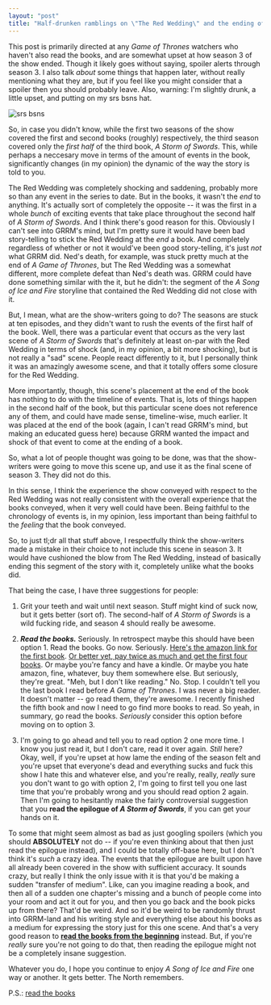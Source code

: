```yaml
---
layout: "post"
title: "Half-drunken ramblings on \"The Red Wedding\" and the ending of <em>Game of Thrones</em>' third season"
---
```


This post is primarily directed at any _Game of Thrones_ watchers who haven't also read the books, and are somewhat upset at how season 3 of the show ended. Though it likely goes without saying, spoiler alerts through season 3. I also talk _about_ some things that happen later, without really mentioning what they are, but if you feel like you might consider that a spoiler then you should probably leave. Also, warning: I'm slightly drunk, a little upset, and putting on my srs bsns hat.

![srs bsns](http://i.imgur.com/ITwjWiv.jpg)

So, in case you didn't know, while the first two seasons of the show covered the first and second books (roughly) respectively, the third season covered only the _first half_ of the third book, _A Storm of Swords_. This, while perhaps a neccesary move in terms of the amount of events in the book, significantly changes (in my opinion) the dynamic of the way the story is told to you.

The Red Wedding was completely shocking and saddening, probably more so than any event in the series to date. But in the books, it wasn't the _end_ to anything. It's actually sort of completely the opposite -- it was the first in a whole _bunch_ of exciting events that take place throughout the second half of _A Storm of Swords_. And I think there's good reason for this. Obviously I can't see into GRRM's mind, but I'm pretty sure it would have been bad story-telling to stick the Red Wedding at the _end_ a book. And completely regardless of whether or not it would've been good story-telling, it's just _not_ what GRRM did. Ned's death, for example, was stuck pretty much at the end of _A Game of Thrones_, but The Red Wedding was a somewhat different, more complete defeat than Ned's death was. GRRM could have done something similar with the it, but he didn't: the segment of the _A Song of Ice and Fire_ storyline that contained the Red Wedding did not close with it.

But, I mean, what are the show-writers going to do? The seasons are stuck at ten episodes, and they didn't want to rush the events of the first half of the book. Well, there was a particular event that occurs as the very last scene of _A Storm of Swords_ that's definitely at least on-par with the Red Wedding in terms of shock (and, in my opinion, a bit more shocking), but is not really a "sad" scene. People react differently to it, but I personally think it was an amazingly awesome scene, and that it totally offers some closure for the Red Wedding.

More importantly, though, this scene's placement at the end of the book has nothing to do with the timeline of events. That is, lots of things happen in the second half of the book, but this particular scene does not reference any of them, and could have made sense, timeline-wise, much earlier. It was placed at the end of the book (again, I can't read GRRM's mind, but making an educated guess here) because GRRM wanted the impact and shock of that event to come at the ending of a book.

So, what a lot of people thought was going to be done, was that the show-writers were going to move this scene up, and use it as the final scene of season 3. They did not do this.

In this sense, I think the experience the show conveyed with respect to the Red Wedding was not really consistent with the overall experience that the books conveyed, when it very well could have been. Being faithful to the chronology of events is, in my opinion, less important than being faithful to the _feeling_ that the book conveyed.

So, to just tl;dr all that stuff above, I respectfully think the show-writers made a mistake in their choice to not include this scene in season 3. It would have cushioned the blow from The Red Wedding, instead of basically ending this segment of the story with it, completely unlike what the books did.

That being the case, I have three suggestions for people:

1. Grit your teeth and wait until next season. Stuff might kind of suck now, but it gets better (sort of). The second-half of _A Storm of Swords_ is a wild fucking ride, and season 4 should really be awesome.

2. ***Read the books.*** Seriously. In retrospect maybe this should have been option 1. Read the books. Go now. Seriously. [Here's the amazon link for the first book](http://www.amazon.com/Game-Thrones-Song-Fire-Book/dp/0553386794/ref=sr_1_1?ie=UTF8&qid=1370838508&sr=8-1&keywords=A+Game+of+Thrones). [Or better yet, pay twice as much and get the first four books](http://www.amazon.com/Books-Thrones-Feast-Crows-Swords/dp/0345529057/ref=sr_1_2?ie=UTF8&qid=1370838508&sr=8-2&keywords=A+Game+of+Thrones). Or maybe you're fancy and have a kindle. Or maybe you hate amazon, fine, whatever, buy them somewhere else. But seriously, they're great. "Meh, but I don't like reading." No. Stop. I couldn't tell you the last book I read before _A Game of Thrones_. I was never a big reader. It doesn't matter -- go read them, they're awesome. I recently finished the fifth book and now I need to go find more books to read. So yeah, in summary, go read the books. _Seriously_ consider this option before moving on to option 3.

3. I'm going to go ahead and tell you to read option 2 one more time. I know you just read it, but I don't care, read it over again. _Still_ here? Okay, well, if you're upset at how lame the ending of the season felt and you're upset that everyone's dead and everything sucks and fuck this show I hate this and whatever else, and you're really, really, _really_ sure you don't want to go with option 2, I'm going to first tell you one last time that you're probably wrong and you should read option 2 again. Then I'm going to hesitantly make the fairly controversial suggestion that you **read the epilogue of _A Storm of Swords_**, if you can get your hands on it.

To some that might seem almost as bad as just googling spoilers (which you should **ABSOLUTELY** not do -- if you're even thinking about that then just read the epilogue instead), and I could be totally off-base here, but I don't think it's _such_ a crazy idea. The events that the epilogue are built upon have all already been covered in the show with sufficient accuracy. It sounds crazy, but really I think the only issue with it is that you'd be making a sudden "transfer of medium". Like, can you imagine reading a book, and then all of a sudden one chapter's missing and a bunch of people come into your room and act it out for you, and then you go back and the book picks up from there? That'd be weird. And so it'd be weird to be randomly thrust into GRRM-land and his writing style and everything else about his books as a medium for expressing the story just for this one scene. And that's a very good reason to [**read the books from the beginning**](http://www.amazon.com/Game-Thrones-Song-Fire-Book/dp/0553386794/ref=sr_1_1?ie=UTF8&qid=1370838508&sr=8-1&keywords=A+Game+of+Thrones) instead. But, if you're _really_ sure you're not going to do that, then reading the epilogue might not be a completely insane suggestion.

Whatever you do, I hope you continue to enjoy _A Song of Ice and Fire_ one way or another. It gets better. The North remembers.

P.S.: [read the books](http://www.amazon.com/Game-Thrones-Song-Fire-Book/dp/0553386794/ref=sr_1_1?ie=UTF8&qid=1370838508&sr=8-1&keywords=A+Game+of+Thrones)
